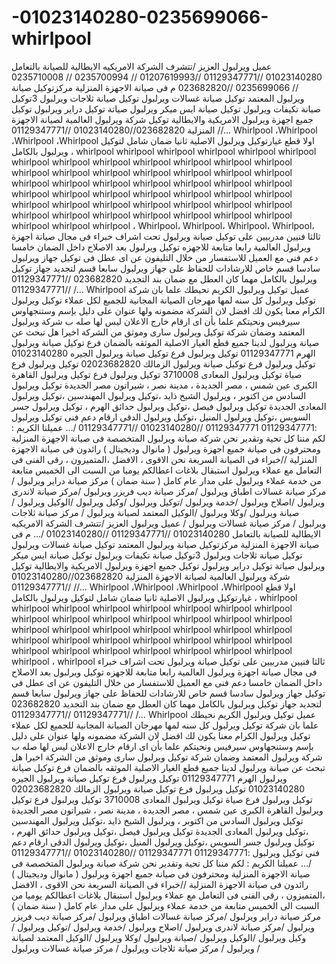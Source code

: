 # -01023140280-0235699066-whirlpool
 عميل ويرلبول العزيز /تتشرف الشركة الامريكيه الايطالية للصيانة بالتعامل 01023140280 //01129347771 //01207619993 // 0235700994 // 0235710008 // 0235699066 //023682820 م فى صيانة الاجهزة المنزلية  مركزتوكيل صيانة ويرلبول المعتمد توكيل صيانة غسالات ويرلبول توكيل صيانة ثلاجات ويرلبول 3توكيل صيانة تكيفات ويرلبول توكيل صيانة ايس ميكر ويرلبول صياتة توكيل دراير ويرلبول توكيل جميع اجهزة ويرلبول الامريكية والايطالية توكيل شركة ويرلبول العالمية لصيانة الاجهزة المنزلية 023682820//01023140280 //01129347771 //… Whirlpool ،Whirlpool ،Whirlpool ،Whirlpool  اولا قطع غيارتوكيل ويرلبول الاصلية ثانيا ضمان شامل لتوكيل ويرلبول بالكامل ، whirlpool  whirlpool whirlpool whirlpool whirlpool whirlpool whirlpool whirlpool whirlpool whirlpool whirlpool whirlpool whirlpool whirlpool whirlpool whirlpool whirlpool whirlpool whirlpool whirlpool whirlpool whirlpool whirlpool whirlpool whirlpool whirlpool whirlpool whirlpool whirlpool whirlpool whirlpool whirlpool whirlpool whirlpool whirlpool whirlpool whirlpool whirlpool whirlpool whirlpool whirlpool whirlpool whirlpool whirlpool whirlpool whirlpool whirlpool whirlpool whirlpool whirlpool whirlpool ، Whirlpool، Whirlpool، Whirlpool، Whirlpool، ثالثا فنيين مدربيين على توكيل صيانة ويرلبول تحت اشراف خبراء فى مجال صيانة اجهزة ويرلبول العالمية رابعا متابعة للاجهزه توكيل ويرلبول بعد الاصلاح داخل الضمان خامسا دعم فنى مع العميل للاستفسار من خلال التليفون عن اى عطل فى توكيل جهاز ويرلبول سادسا قسم خاص للارشادات للحفاظ على جهاز ويرلبول سابعا قسم لتجديد جهاز توكيل ويرلبول بالكامل مهما كان العطل مع ضمان بند التجديد 023682820 //01129347771 //01129347771 /… Whirlpool عميل توكيل ويرلبول الكريم نحيطك علما بان شركة توكيل ويرلبول كل سنه لمها مهرجان الصيانة المجانية للجميع لكل عملاء توكيل ويرلبول الكرام معنا يكون لك افضل لان الشركة مضمونه ولها عنوان على دليل بإسم وستنجهاوس سيرفيس ونحيتكم علما بأن اى ارقام خارج الاعلان ليس لها صله ب شركة ويرلبول المعتمد وضمان شركة توكيل ويرلبول سارى وموثق من الشركة اخيرا هل تبحث عن صيانة ويرلبول لدينا جميع قطع الغيار الاصلية الموثقه بالضمان فرع توكيل صيانة ويرلبول الهرم 01129347771 توكيل ويرلبول فرع توكيل صيانة ويرلبول الجيره 01023140280 توكيل ويرلبول فرع توكيل صيانة ويرلبول الزمالك 02023682820 توكيل ويرلبول فرع صياة توكيل ويرلبول المعادى 3710008 توكيل ويرلبول فرع توكيل ويرلبول القاهرة الكبرى عين شمس ، مصر الجديدة ، مدينة نصر ، شيراتون مصر الجديدة توكيل ويرلبول السادس من اكتوبر ، ويرلبول الشيخ ذايد ،توكيل ويرلبول المهندسين ،توكيل ويرلبول المعادى الجديدة توكيل ويرلبول فيصل ،توكيل ويرلبول حدائق الهرم ، توكيل ويرلبول جسر السويس ،توكيل ويرلبول المنيل ،توكيل ويرلبول الدقى ارقام دعم فنى توكيل ويرلبول :01129347771  01129347771 //01023140280 //01129347771 /… عميلنا الكريم : لكم مننا كل تحية وتقدير نحن شركة صيانة ويرلبول المتخصصة فى صيانة الاجهزة المنزلية ومحترفون فى صيانة جميع اجهزة ويرلبول ( مانوال وديجيتال ) رائدون فى صيانة الاجهزة المنزلية //خبراء فى الصيانة السريعة نحن الاقوى ، الافضل ،المتميزون ، رقى الفنى فى التعامل مع عملاء ويرلبول استبقال بلاغات اعطالكم يوميا من السبت الى الخميس متابعة من خدمة عملاء ويرلبول على مدار عام كامل ( سنة ضمان ) مركز صيانة دراير ويرلبول /مركز صيانة غسالات اطباق ويرلبول /مركز صيانة ديب فريزر ويرلبول /مركز صيانة لاندرى ويرلبول /اصلاح ويرلبول /خدمة ويرلبول /توكيل ويرلبول /وكيل ويرلبول /الوكيل ويرلبول /صيانة ويرلبول /وكلا ويرلبول /الوكيل المعتمد لصيانة ويرلبول / مركز صيانة ثلاجات ويرلبول / مركز صيانة غسالات ويرلبول /    عميل ويرلبول العزيز /تتشرف الشركة الامريكيه الايطالية للصيانة بالتعامل 01023140280 //01129347771 //01023140280 /… م فى صيانة الاجهزة المنزلية  مركزتوكيل صيانة ويرلبول المعتمد توكيل صيانة غسالات ويرلبول توكيل صيانة ثلاجات ويرلبول 3توكيل صيانة تكيفات ويرلبول توكيل صيانة ايس ميكر ويرلبول صياتة توكيل دراير ويرلبول توكيل جميع اجهزة ويرلبول الامريكية والايطالية توكيل شركة ويرلبول العالمية لصيانة الاجهزة المنزلية 023682820//01023140280 //01129347771 //… Whirlpool ،Whirlpool ،Whirlpool ،Whirlpool  اولا قطع غيارتوكيل ويرلبول الاصلية ثانيا ضمان شامل لتوكيل ويرلبول بالكامل ، whirlpool whirlpool whirlpool whirlpool whirlpool whirlpool whirlpool whirlpool whirlpool whirlpool whirlpool whirlpool whirlpool whirlpool whirlpool whirlpool whirlpool whirlpool whirlpool whirlpool whirlpool whirlpool whirlpool whirlpool whirlpool whirlpool whirlpool whirlpool whirlpool whirlpool whirlpool whirlpool whirlpool whirlpool whirlpool whirlpool whirlpool ، whirlpool ثالثا فنيين مدربيين على توكيل صيانة ويرلبول تحت اشراف خبراء فى مجال صيانة اجهزة ويرلبول العالمية رابعا متابعة للاجهزه توكيل ويرلبول بعد الاصلاح داخل الضمان خامسا دعم فنى مع العميل للاستفسار من خلال التليفون عن اى عطل فى توكيل جهاز ويرلبول سادسا قسم خاص للارشادات للحفاظ على جهاز ويرلبول سابعا قسم لتجديد جهاز توكيل ويرلبول بالكامل مهما كان العطل مع ضمان بند التجديد 023682820 //01129347771 //01129347771 /… Whirlpool عميل توكيل ويرلبول الكريم نحيطك علما بان شركة توكيل ويرلبول كل سنه لمها مهرجان الصيانة المجانية للجميع لكل عملاء توكيل ويرلبول الكرام معنا يكون لك افضل لان الشركة مضمونه ولها عنوان على دليل بإسم وستنجهاوس سيرفيس ونحيتكم علما بأن اى ارقام خارج الاعلان ليس لها صله ب شركة ويرلبول المعتمد وضمان شركة توكيل ويرلبول سارى وموثق من الشركة اخيرا هل تبحث عن صيانة ويرلبول لدينا جميع قطع الغيار الاصلية الموثقه بالضمان فرع توكيل صيانة ويرلبول الهرم 01129347771 توكيل ويرلبول فرع توكيل صيانة ويرلبول الجيره 01023140280 توكيل ويرلبول فرع توكيل صيانة ويرلبول الزمالك 02023682820 توكيل ويرلبول فرع صياة توكيل ويرلبول المعادى 3710008 توكيل ويرلبول فرع توكيل ويرلبول القاهرة الكبرى عين شمس ، مصر الجديدة ، مدينة نصر ، شيراتون مصر الجديدة توكيل ويرلبول السادس من اكتوبر ، ويرلبول الشيخ ذايد ،توكيل ويرلبول المهندسين ،توكيل ويرلبول المعادى الجديدة توكيل ويرلبول فيصل ،توكيل ويرلبول حدائق الهرم ، توكيل ويرلبول جسر السويس ،توكيل ويرلبول المنيل ،توكيل ويرلبول الدقى ارقام دعم فنى توكيل ويرلبول :01129347771  01129347771 //01023140280 //01129347771 /… عميلنا الكريم : لكم مننا كل تحية وتقدير نحن شركة صيانة ويرلبول المتخصصة فى صيانة الاجهزة المنزلية ومحترفون فى صيانة جميع اجهزة ويرلبول ( مانوال وديجيتال ) رائدون فى صيانة الاجهزة المنزلية //خبراء فى الصيانة السريعة نحن الاقوى ، الافضل ،المتميزون ، رقى الفنى فى التعامل مع عملاء ويرلبول استبقال بلاغات اعطالكم يوميا من السبت الى الخميس متابعة من خدمة عملاء ويرلبول على مدار عام كامل ( سنة ضمان ) مركز صيانة دراير ويرلبول /مركز صيانة غسالات اطباق ويرلبول /مركز صيانة ديب فريزر ويرلبول /مركز صيانة لاندرى ويرلبول /اصلاح ويرلبول /خدمة ويرلبول /توكيل ويرلبول /وكيل ويرلبول /الوكيل ويرلبول /صيانة ويرلبول /وكلا ويرلبول /الوكيل المعتمد لصيانة ويرلبول / مركز صيانة ثلاجات ويرلبول / مركز صيانة غسالات ويرلبول /
